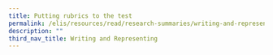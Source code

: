 ```yaml
---
title: Putting rubrics to the test
permalink: /elis/resources/read/research-summaries/writing-and-representing/putting-rubrics-to-the-test/
description: ""
third_nav_title: Writing and Representing
---
```

